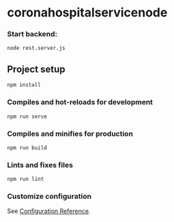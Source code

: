 # coronahospitalservicenode

### Start backend:
```
node rest.server.js
```

## Project setup
```
npm install
```

### Compiles and hot-reloads for development 
```
npm run serve
```

### Compiles and minifies for production
```
npm run build
```

### Lints and fixes files
```
npm run lint
```

### Customize configuration
See [Configuration Reference](https://cli.vuejs.org/config/).
